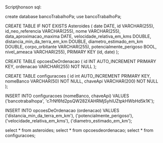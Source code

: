Scriptjhonson sql:

create database bancoTrabalhoPa;
use bancoTrabalhoPa;

CREATE TABLE IF NOT EXISTS Asteroides (
	date DATE, 
	id VARCHAR(255), 
	id_neo_referencia VARCHAR(255), 
	nome VARCHAR(255), 
	data_aproximacao_maxima DATE, 
	velocidade_relativa_em_kms DOUBLE, 
	distancia_min_da_terra_em_km DOUBLE, 
	diametro_estimado_em_km DOUBLE, 
	corpo_orbitante VARCHAR(255), 
	potencialmente_perigoso BOOL, 
	nivel_ameaca VARCHAR(255), 
	PRIMARY KEY (id, date)
);

CREATE TABLE opcoesDeOrdenacao (
    id INT AUTO_INCREMENT PRIMARY KEY,
    ordenacao VARCHAR(255) NOT NULL
);

CREATE TABLE configuracoes (
	id int AUTO_INCREMENT PRIMARY KEY,
    nomeBanco VARCHAR(50) NOT NULL,
    chaveApi VARCHAR(200) NOT NULL
);


INSERT INTO configuracoes (nomeBanco, chaveApi)
VALUES ('bancotrabalhopa', 'c7rNf6fd2psQW282XAHRMjSyhlUZtpkHWbHd5k1K');


INSERT INTO opcoesDeOrdenacao (ordenacao) VALUES
('distancia_min_da_terra_em_km'),
('potencialmente_perigoso'),
('velocidade_relativa_em_kms'),
('diametro_estimado_em_km');

select * from asteroides;
select * from opcoesdeordenacao;
select * from configuracoes;





